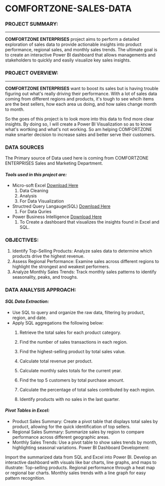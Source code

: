 # COMFORTZONE-SALES-DATA

### **PROJECT SUMMARY:**
____________
**COMFORTZONE ENTERPRISES** project aims to perform a detailed exploration of sales data to provide actionable insights into product performance, regional sales, and monthly sales trends. The ultimate goal is to create an interactive Power BI dashboard that allows managements and stakeholders to quickly and easily visualize key sales insights.

### **PROJECT OVERVIEW:**
________________
**COMFORTZONE ENTERPRISES** want to boost its sales but is having trouble figuring out what's really driving their performance. With a lot of sales data coming from different regions and products, it's tough to see whcih items are the best sellers, how each area us doing, and how sales change month to month. 

So the goes of this project is to look more into this data to find more clear insights. By doing so, I will create a Power BI Visualization so as to know what's wortking and what's not working. So am helping COMFORTZONE make smarter decision to increase sales and better serve their customers. 

### **DATA SOURCES**
The Primary source of Data used here is coming from COMFORTZONE ENTERPRISES Sales and Marketing Department.  

#### ***Tools used in this project are:***
- Micro-soft Excel [Download Here](http://www.microsoft.com)
  1. Data Cleaning
  2. Analysis
  3. For Data Visualization
- Structred Query Langauge(SQL) [Download Here](https://www.mircosoft.com)
  1. For Data Quries  
- Power Business Intelligence [Download Here](https://www.mircosoft.com)
  1. To Create a dashboard that visualizes the insights found in Excel and SQL.

### **OBJECTIVES:**
1. Identify Top-Selling Products: Analyze sales data to determine which products drive the highest revenue.
2. Assess Regional Performance: Examine sales across different regions to highlight the strongest and weakest performers.
3. Analyze Monthly Sales Trends: Track monthly sales patterns to identify seasonality, peaks, and troughs.

### **DATA ANALYSIS APPROACH:**

#### ***SQL Data Extraction:***
- Use SQL to query and organize the raw data, filtering by product, region, and date.
- Apply SQL aggregations the following below:
   1. Retrieve the total sales for each product category.
     
   2.  Find the number of sales transactions in each region.
   4. Find the highest-selling product by total sales value.
   5. Calculate total revenue per product.
   6. Calculate monthly sales totals for the current year.
   7. Find the top 5 customers by total purchase amount.
   8. Calculate the percentage of total sales contributed by each region.
   9. Identify products with no sales in the last quarter.


#### ***Pivot Tables in Excel:***
- Product Sales Summary: Create a pivot table that displays total sales by product, allowing for the quick identification of top sellers.
- Regional Sales Summary: Summarize sales by region to compare performance across different geographic areas.
- Monthly Sales Trends: Use a pivot table to show sales trends by month, highlighting seasonal variations.
Power BI Dashboard Development:

Import the summarized data from SQL and Excel into Power BI.
Develop an interactive dashboard with visuals like bar charts, line graphs, and maps to illustrate:
Top-selling products.
Regional performance through a heat map or regional bar charts.
Monthly sales trends with a line graph for easy pattern recognition.

